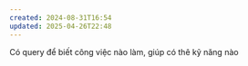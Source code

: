 ```yaml
---
created: 2024-08-31T16:54
updated: 2025-04-26T22:48
---
```

Có query để biết công việc nào làm, giúp có thê kỹ năng nào
